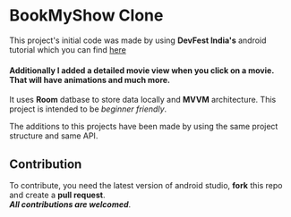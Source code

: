 # BookMyShow Clone
This project's initial code was made by using **DevFest India's** android tutorial which you can find <a href="https://www.youtube.com/watch?v=C8k9mdb9NE8&t=4498s"> here</a><br>

#### Additionally I added a detailed movie view when you click on a movie. That will have animations and much more.

It uses **Room** datbase to store data locally and **MVVM** architecture. This project is intended to be *beginner friendly*.

The additions to this projects have been made by using the same project structure and same API.

## Contribution 
To contribute, you need the latest version of android studio, **fork** this repo and create a **pull request**.<br> ***All contributions are welcomed***.
